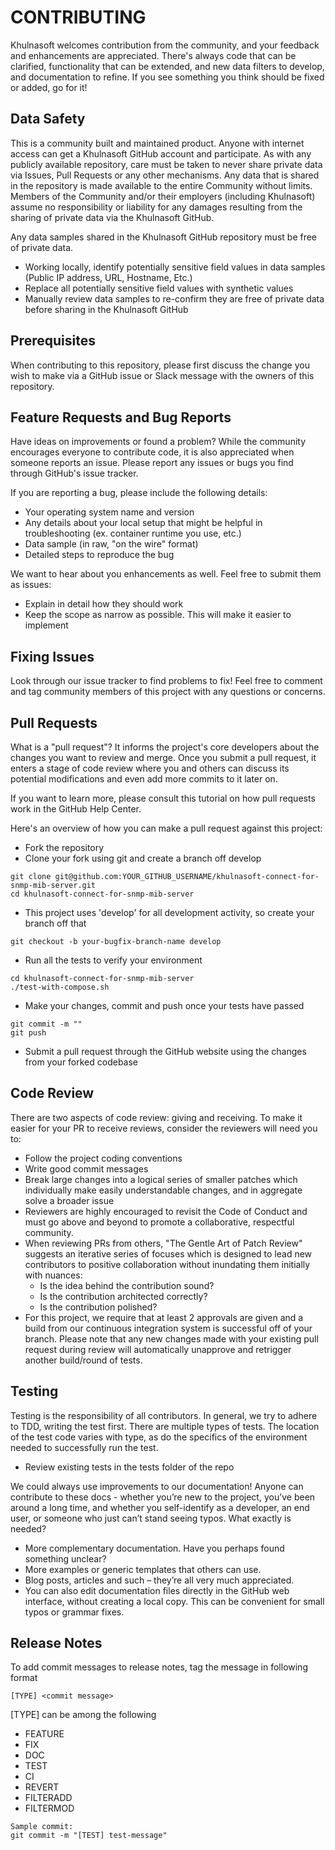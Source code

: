 # CONTRIBUTING

Khulnasoft welcomes contribution from the community, and your feedback and enhancements are appreciated. There's always code that can be clarified, functionality that can be extended, and new data filters to develop, and documentation to refine. If you see something you think should be fixed or added, go for it!

## Data Safety
 
This is a community built and maintained product. Anyone with internet access can get a Khulnasoft GitHub account and participate. As with any publicly available repository, care must be taken to never share private data via Issues, Pull Requests or any other mechanisms. Any data that is shared in the repository is made available to the entire Community without limits. Members of the Community and/or their employers (including Khulnasoft) assume no responsibility or liability for any damages resulting from the sharing of private data via the Khulnasoft GitHub.
 
Any data samples shared in the Khulnasoft GitHub repository must be free of private data.
* Working locally, identify potentially sensitive field values in data samples (Public IP address, URL, Hostname, Etc.)
* Replace all potentially sensitive field values with synthetic values
* Manually review data samples to re-confirm they are free of private data before sharing in the Khulnasoft GitHub

## Prerequisites

When contributing to this repository, please first discuss the change you wish to make via a GitHub issue or Slack message with the owners of this repository.

## Feature Requests and Bug Reports

Have ideas on improvements or found a problem? While the community encourages everyone to contribute code, it is also appreciated when someone reports an issue. Please report any issues or bugs you find through GitHub's issue tracker.

If you are reporting a bug, please include the following details:

* Your operating system name and version
* Any details about your local setup that might be helpful in troubleshooting (ex. container runtime you use, etc.)
* Data sample (in raw, "on the wire" format)
* Detailed steps to reproduce the bug

We want to hear about you enhancements as well. Feel free to submit them as issues:

* Explain in detail how they should work
* Keep the scope as narrow as possible. This will make it easier to implement

## Fixing Issues

Look through our issue tracker to find problems to fix! Feel free to comment and tag community members of this project with any questions or concerns.

## Pull Requests

What is a "pull request"? It informs the project's core developers about the changes you want to review and merge. Once you submit a pull request, it enters a stage of code review where you and others can discuss its potential modifications and even add more commits to it later on.

If you want to learn more, please consult this tutorial on how pull requests work in the GitHub Help Center.

Here's an overview of how you can make a pull request against this project:

* Fork the repository
* Clone your fork using git and create a branch off develop
```
git clone git@github.com:YOUR_GITHUB_USERNAME/khulnasoft-connect-for-snmp-mib-server.git
cd khulnasoft-connect-for-snmp-mib-server
```
* This project uses 'develop' for all development activity, so create your branch off that
```
git checkout -b your-bugfix-branch-name develop
```
* Run all the tests to verify your environment
```
cd khulnasoft-connect-for-snmp-mib-server
./test-with-compose.sh
```
* Make your changes, commit and push once your tests have passed
```
git commit -m ""
git push
```
* Submit a pull request through the GitHub website using the changes from your forked codebase

## Code Review

There are two aspects of code review: giving and receiving.
To make it easier for your PR to receive reviews, consider the reviewers will need you to:

* Follow the project coding conventions
* Write good commit messages
* Break large changes into a logical series of smaller patches which individually make easily understandable changes, and in aggregate solve a broader issue
* Reviewers are highly encouraged to revisit the Code of Conduct and must go above and beyond to promote a collaborative, respectful community.
* When reviewing PRs from others, "The Gentle Art of Patch Review" suggests an iterative series of focuses which is designed to lead new contributors to positive collaboration without inundating them initially with nuances:
    * Is the idea behind the contribution sound?
    * Is the contribution architected correctly?
    * Is the contribution polished?
* For this project, we require that at least 2 approvals are given and a build from our continuous integration system is successful off of your branch. Please note that any new changes made with your existing pull request during review will automatically unapprove and retrigger another build/round of tests.

## Testing

Testing is the responsibility of all contributors. In general, we try to adhere to TDD, writing the test first.
There are multiple types of tests. The location of the test code varies with type, as do the specifics of the environment needed to successfully run the test.

* Review existing tests in the tests folder of the repo

We could always use improvements to our documentation! Anyone can contribute to these docs - whether you’re new to the project, you’ve been around a long time, and whether you self-identify as a developer, an end user, or someone who just can’t stand seeing typos. What exactly is needed?

* More complementary documentation. Have you perhaps found something unclear?
* More examples or generic templates that others can use.
* Blog posts, articles and such – they’re all very much appreciated.
* You can also edit documentation files directly in the GitHub web interface, without creating a local copy. This can be convenient for small typos or grammar fixes.

## Release Notes
To add commit messages to release notes, tag the message in following format
```
[TYPE] <commit message>
```
[TYPE] can be among the following
* FEATURE
* FIX
* DOC
* TEST
* CI
* REVERT
* FILTERADD
* FILTERMOD

```
Sample commit:
git commit -m "[TEST] test-message"
```